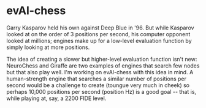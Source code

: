 # evAl-chess
Garry Kasparov held his own against Deep Blue in '96. But while Kasparov looked at on the order of 3 positions per second, his computer opponent looked at millions; engines make up for a low-level evaluation function by simply looking at more positions.

The idea of creating a slower but higher-level evaluation function isn't new: NeuroChess and Giraffe are two examples of engines that search few nodes but that also play well. I'm working on evAl-chess with this idea in mind. A human-strength engine that searches a similar number of positions per second would be a challenge to create (toungue very much in cheek) so perhaps 10,000 positions per second (position Hz) is a good goal -- that is, while playing at, say, a 2200 FIDE level. 
